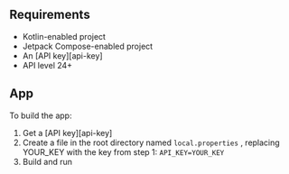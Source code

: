 
## Requirements

* Kotlin-enabled project
* Jetpack Compose-enabled project
* An [API key][api-key]
* API level 24+

## App

To build the app:

1. Get a [API key][api-key]
2. Create a file in the root directory named `local.properties` , replacing YOUR_KEY with the key from step 1: `API_KEY=YOUR_KEY`
3. Build and run